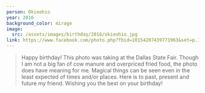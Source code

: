 ```yaml
---
person: Okieohio
year: 2016
background_color: mirage
image:
  src: /assets/images/birthday/2016/okieohio.jpg
link: https://www.facebook.com/photo.php?fbid=10154207439771963&set=p.10154207439771963&type=3&theater
---
```

> Happy birthday! This photo was taking at the Dallas State Fair. Though I am not a big fan of cow manure and overpriced fried food, the photo does have meaning for me. Magical things can be seen even in the least expected of times and/or places. Here is to past, present and future my friend. Wishing you the best on your birthday!
